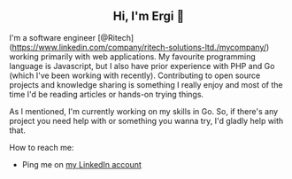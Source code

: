 <h2 align=center> Hi, I'm Ergi 👋 </h2>

I'm a software engineer [@Ritech] (https://www.linkedin.com/company/ritech-solutions-ltd./mycompany/) working primarily with web applications. My favourite programming language is Javascript, but I also have prior experience with PHP and Go (which I've been working with recently). Contributing to open source projects and knowledge sharing is something I really enjoy and most of the time I'd be reading articles or hands-on trying things.

As I mentioned, I'm currently working on my skills in Go. So, if there's any project you need help with or something you wanna try, I'd gladly help with that.

How to reach me:
- Ping me on [my LinkedIn account](https://www.linkedin.com/in/ergi-berdellima/)
